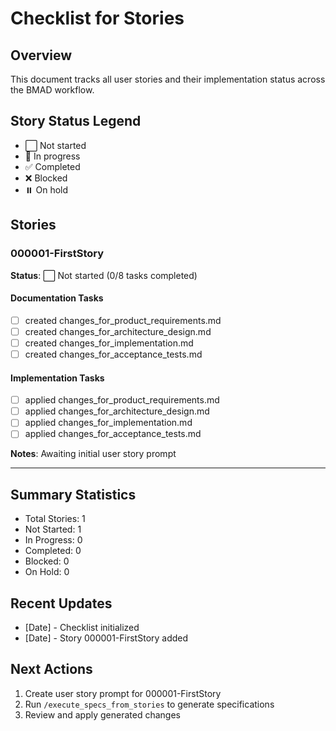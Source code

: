 # Checklist for Stories

## Overview
This document tracks all user stories and their implementation status across the BMAD workflow.

## Story Status Legend
- ⬜ Not started
- 🔄 In progress
- ✅ Completed
- ❌ Blocked
- ⏸️ On hold

## Stories

### 000001-FirstStory
**Status**: ⬜ Not started (0/8 tasks completed)

#### Documentation Tasks
- [ ] created changes_for_product_requirements.md
- [ ] created changes_for_architecture_design.md
- [ ] created changes_for_implementation.md
- [ ] created changes_for_acceptance_tests.md

#### Implementation Tasks
- [ ] applied changes_for_product_requirements.md
- [ ] applied changes_for_architecture_design.md
- [ ] applied changes_for_implementation.md
- [ ] applied changes_for_acceptance_tests.md

**Notes**: Awaiting initial user story prompt

---

## Summary Statistics
- Total Stories: 1
- Not Started: 1
- In Progress: 0
- Completed: 0
- Blocked: 0
- On Hold: 0

## Recent Updates
- [Date] - Checklist initialized
- [Date] - Story 000001-FirstStory added

## Next Actions
1. Create user story prompt for 000001-FirstStory
2. Run `/execute_specs_from_stories` to generate specifications
3. Review and apply generated changes